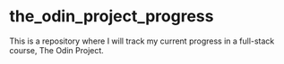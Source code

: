 # the_odin_project_progress
This is a repository where I will track my current progress in a full-stack course, The Odin Project.
